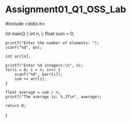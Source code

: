 # Assignment01_Q1_OSS_Lab
#include <stdio.h>

int main() {
    int n, i;
    float sum = 0;

    printf("Enter the number of elements: ");
    scanf("%d", &n);

    int arr[n];

    printf("Enter %d integers:\n", n);
    for(i = 0; i < n; i++) {
        scanf("%d", &arr[i]);
        sum += arr[i];
    }

    float average = sum / n;
    printf("The average is: %.2f\n", average);

    return 0;
}
